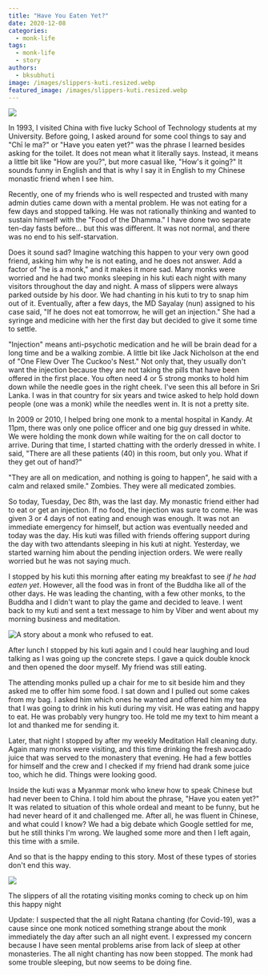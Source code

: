 ```yaml
---
title: "Have You Eaten Yet?"
date: 2020-12-08
categories: 
  - monk-life
tags: 
  - monk-life
  - story
authors: 
  - bksubhuti
image: /images/slippers-kuti.resized.webp
featured_image: /images/slippers-kuti.resized.webp
---
```


![](/images/mybowl-nov24-1024x768.webp)

In 1993, I visited China with five lucky School of Technology students at my University. Before going, I asked around for some cool things to say and "Chī le ma?" or "Have you eaten yet?" was the phrase I learned besides asking for the toilet. It does not mean what it literally says. Instead, it means a little bit like "How are you?", but more casual like, "How's it going?" It sounds funny in English and that is why I say it in English to my Chinese monastic friend when I see him.

Recently, one of my friends who is well respected and trusted with many admin duties came down with a mental problem. He was not eating for a few days and stopped talking. He was not rationally thinking and wanted to sustain himself with the "Food of the Dhamma." I have done two separate ten-day fasts before... but this was different. It was not normal, and there was no end to his self-starvation.

Does it sound sad? Imagine watching this happen to your very own good friend, asking him why he is not eating, and he does not answer. Add a factor of "he is a monk," and it makes it more sad. Many monks were worried and he had two monks sleeping in his kuti each night with many visitors throughout the day and night. A mass of slippers were always parked outside by his door. We had chanting in his kuti to try to snap him out of it. Eventually, after a few days, the MD Sayalay (nun) assigned to his case said, "If he does not eat tomorrow, he will get an injection." She had a syringe and medicine with her the first day but decided to give it some time to settle.

"Injection" means anti-psychotic medication and he will be brain dead for a long time and be a walking zombie. A little bit like Jack Nicholson at the end of "One Flew Over The Cuckoo's Nest." Not only that, they usually don't want the injection because they are not taking the pills that have been offered in the first place. You often need 4 or 5 strong monks to hold him down while the needle goes in the right cheek. I've seen this all before in Sri Lanka. I was in that country for six years and twice asked to help hold down people (one was a monk) while the needles went in. It is not a pretty site.

In 2009 or 2010, I helped bring one monk to a mental hospital in Kandy. At 11pm, there was only one police officer and one big guy dressed in white. We were holding the monk down while waiting for the on call doctor to arrive. During that time, I started chatting with the orderly dressed in white. I said, "There are all these patients (40) in this room, but only you. What if they get out of hand?"

"They are all on medication, and nothing is going to happen", he said with a calm and relaxed smile." Zombies. They were all medicated zombies.

So today, Tuesday, Dec 8th, was the last day. My monastic friend either had to eat or get an injection. If no food, the injection was sure to come. He was given 3 or 4 days of not eating and enough was enough. It was not an immediate emergency for himself, but action was eventually needed and today was the day. His kuti was filled with friends offering support during the day with two attendants sleeping in his kuti at night. Yesterday, we started warning him about the pending injection orders. We were really worried but he was not saying much.

I stopped by his kuti this morning after eating my breakfast to see _if he had eaten yet_. However, all the food was in front of the Buddha like all of the other days. He was leading the chanting, with a few other monks, to the Buddha and I didn't want to play the game and decided to leave. I went back to my kuti and sent a text message to him by Viber and went about my morning business and meditation.

![A story about a monk who refused to eat.](/images/better-eat-edited.webp)

After lunch I stopped by his kuti again and I could hear laughing and loud talking as I was going up the concrete steps. I gave a quick double knock and then opened the door myself. My friend was still eating.

The attending monks pulled up a chair for me to sit beside him and they asked me to offer him some food. I sat down and I pulled out some cakes from my bag. I asked him which ones he wanted and offered him my tea that I was going to drink in his kuti during my visit. He was eating and happy to eat. He was probably very hungry too. He told me my text to him meant a lot and thanked me for sending it.

Later, that night I stopped by after my weekly Meditation Hall cleaning duty. Again many monks were visiting, and this time drinking the fresh avocado juice that was served to the monastery that evening. He had a few bottles for himself and the crew and I checked if my friend had drank some juice too, which he did. Things were looking good.

Inside the kuti was a Myanmar monk who knew how to speak Chinese but had never been to China. I told him about the phrase, "Have you eaten yet?" It was related to situation of this whole ordeal and meant to be funny, but he had never heard of it and challenged me. After all, he was fluent in Chinese, and what could I know? We had a big debate which Google settled for me, but he still thinks I'm wrong. We laughed some more and then I left again, this time with a smile.

And so that is the happy ending to this story. Most of these types of stories don't end this way.

![](/images/slippers-kuti.resized.webp)

The slippers of all the rotating visiting monks coming to check up on him this happy night

Update: I suspected that the all night Ratana chanting (for Covid-19), was a cause since one monk noticed something strange about the monk immediately the day after such an all night event. I expressed my concern because I have seen mental problems arise from lack of sleep at other monasteries. The all night chanting has now been stopped. The monk had some trouble sleeping, but now seems to be doing fine.